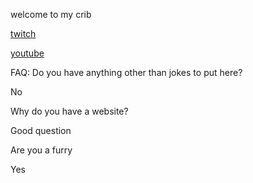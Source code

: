 welcome to my crib

[twitch](https://www.twitch.tv/tuppydoesthegaming)

[youtube](https://www.youtube.com/channel/UCJpt36_mq9M4sD4y_4ZQR0g?sub_confirmation=1)

FAQ: Do you have anything other than jokes to put here?

No

Why do you have a website?

Good question

Are you a furry

Yes
